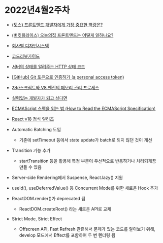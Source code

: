 # 2022년4월2주차

- [(토스) 프론트엔드 개발자에게 가장 중요한 역량은?](https://blog.toss.im/article/toss-frontend-chapter)
- [(버킷플레이스) 오늘의집 프론트엔드는 어떻게 일하나요?](https://www.bucketplace.co.kr/post/2021-07-26-%EC%98%A4%EB%8A%98%EC%9D%98%EC%A7%91-%ED%94%84%EB%A1%A0%ED%8A%B8%EC%97%94%EB%93%9C%EB%8A%94-%EC%96%B4%EB%96%BB%EA%B2%8C-%EC%9D%BC%ED%95%98%EB%82%98%EC%9A%94/)
- [회사별 디자인시스템](https://eunjin3786.tistory.com/425)
- [코드리뷰가이드](https://edykim.com/ko/post/code-review-guide/)
- [서버의 상태를 알려주는 HTTP 상태 코드](https://evan-moon.github.io/2020/03/15/about-http-status-code/)
- [[GitHub] Git 토큰으로 인증하기 (a personal access token)](https://rfriend.tistory.com/m/685)

- [자바스크립트와 V8 엔진의 메모리 관리 프로세스](https://medium.com/naver-place-dev/%EC%9E%90%EB%B0%94%EC%8A%A4%ED%81%AC%EB%A6%BD%ED%8A%B8%EC%99%80-v8-%EC%97%94%EC%A7%84%EC%9D%98-%EB%A9%94%EB%AA%A8%EB%A6%AC-%EA%B4%80%EB%A6%AC-%ED%94%84%EB%A1%9C%EC%84%B8%EC%8A%A4-f45091e696e1)
- [실력있는 개발자가 되고 싶다면](https://medium.com/naver-place-dev/%EC%8B%A4%EB%A0%A5-%EC%9E%88%EB%8A%94-%EA%B0%9C%EB%B0%9C%EC%9E%90%EA%B0%80-%EB%90%98%EA%B3%A0-%EC%8B%B6%EB%8B%A4%EB%A9%B4-back-to-basics-c356521e1d44)

- [ECMAScript 스펙을 읽는 법 (How to Read the ECMAScript Specification)](https://somedaycode.tistory.com/m/5)

- [React v18 정식 릴리즈](https://news.hada.io/topic?id=6251&utm_source=slack&utm_medium=bot&utm_campaign=T01AVD5UA4X)
- Automatic Batching 도입
  - 기존에 setTimeout 등에서 state update가 batch로 되지 않던 것이 개선
- Transition 기능 추가
  - startTransition 등을 활용해 특정 부분이 우선적으로 반응하거나 처리되게끔 만들 수 있음
- Server-side Rendering에서 Suspense, React.lazy() 지원
- useId(), useDeferredValue() 등 Concurrent Mode를 위한 새로운 Hook 추가
- ReactDOM.render()가 deprecated 됨
  - ReactDOM.createRoot() 라는 새로운 API로 교체
- Strict Mode, Strict Effect
  - Offscreen API, Fast Refresh 관련해서 문제가 있는 코드를 알아보기 위해, develop 모드에서 Effect를 포함하여 두 번 렌더링 됨
